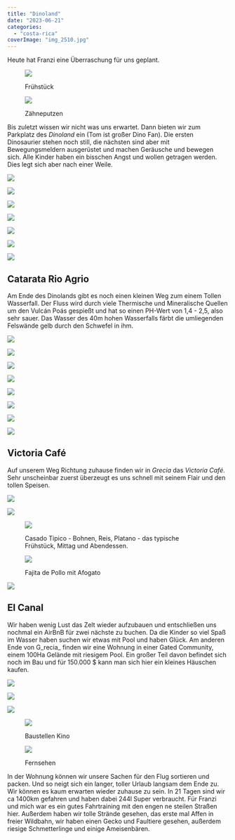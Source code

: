 ```yaml
---
title: "Dinoland"
date: "2023-06-21"
categories: 
  - "costa-rica"
coverImage: "img_2510.jpg"
---
```


Heute hat Franzi eine Überraschung für uns geplant.

<figure>

![](https://hafenstrand.wordpress.com/wp-content/uploads/2023/06/img_2471-1.jpg?w=1024)

<figcaption>

Frühstück

</figcaption>

</figure>

<figure>

![](https://hafenstrand.wordpress.com/wp-content/uploads/2023/06/img_2472.jpg?w=1024)

<figcaption>

Zähneputzen

</figcaption>

</figure>

Bis zuletzt wissen wir nicht was uns erwartet. Dann bieten wir zum Parkplatz des _Dinoland_ ein (Tom ist großer Dino Fan). Die ersten Dinosaurier stehen noch still, die nächsten sind aber mit Bewegungsmeldern ausgerüstet und machen Geräusche und bewegen sich. Alle Kinder haben ein bisschen Angst und wollen getragen werden. Dies legt sich aber nach einer Weile.

![](https://hafenstrand.wordpress.com/wp-content/uploads/2023/06/img_2478.jpg?w=1024)

![](https://hafenstrand.wordpress.com/wp-content/uploads/2023/06/img_2491.jpg?w=1024)

![](https://hafenstrand.wordpress.com/wp-content/uploads/2023/06/img_2482.jpg?w=1024)

![](https://hafenstrand.wordpress.com/wp-content/uploads/2023/06/img_2506.jpg?w=1024)

![](https://hafenstrand.wordpress.com/wp-content/uploads/2023/06/img_2510.jpg?w=668)

![](https://hafenstrand.wordpress.com/wp-content/uploads/2023/06/img_2519.jpg?w=1024)

![](https://hafenstrand.wordpress.com/wp-content/uploads/2023/06/img_2527.jpg?w=768)

## Catarata Rio Agrio

Am Ende des Dinolands gibt es noch einen kleinen Weg zum einem Tollen Wasserfall. Der Fluss wird durch viele Thermische und Mineralische Quellen um den Vulcán Poás gespießt und hat so einen PH-Wert von 1,4 - 2,5, also sehr sauer. Das Wasser des 40m hohen Wasserfalls färbt die umliegenden Felswände gelb durch den Schwefel in ihm.

![](https://hafenstrand.wordpress.com/wp-content/uploads/2023/06/img_2537.jpg?w=1024)

![](https://hafenstrand.wordpress.com/wp-content/uploads/2023/06/img_2530.jpg?w=768)

![](https://hafenstrand.wordpress.com/wp-content/uploads/2023/06/img_2559.jpg?w=1024)

![](https://hafenstrand.wordpress.com/wp-content/uploads/2023/06/img_2544.jpg?w=1024)

![](https://hafenstrand.wordpress.com/wp-content/uploads/2023/06/img_2549.jpg?w=768)

![](https://hafenstrand.wordpress.com/wp-content/uploads/2023/06/img_2552.jpg?w=1024)

![](https://hafenstrand.wordpress.com/wp-content/uploads/2023/06/img_2560.jpg?w=768)

![](https://hafenstrand.wordpress.com/wp-content/uploads/2023/06/img_2572.jpg?w=1024)

## Victoria Café

Auf unserem Weg Richtung zuhause finden wir in _Grecia_ das _Victoria Café_. Sehr unscheinbar zuerst überzeugt es uns schnell mit seinem Flair und den tollen Speisen.

![](https://hafenstrand.wordpress.com/wp-content/uploads/2023/06/img_2577.jpg?w=1024)

![](https://hafenstrand.wordpress.com/wp-content/uploads/2023/06/img_2582.jpg?w=1024)

<figure>

![](https://hafenstrand.wordpress.com/wp-content/uploads/2023/06/img_2581.jpg?w=1024)

<figcaption>

Casado Tipico - Bohnen, Reis, Platano - das typische Frühstück, Mittag und Abendessen.

</figcaption>

</figure>

<figure>

![](https://hafenstrand.wordpress.com/wp-content/uploads/2023/06/img_2651.jpg?w=1024)

<figcaption>

Fajita de Pollo mit Afogato

</figcaption>

</figure>

![](https://hafenstrand.wordpress.com/wp-content/uploads/2023/06/img_2600.jpg?w=1024)

## El Canal

Wir haben wenig Lust das Zelt wieder aufzubauen und entschließen uns nochmal ein AirBnB für zwei nächste zu buchen. Da die Kinder so viel Spaß im Wasser haben suchen wir etwas mit Pool und haben Glück. Am anderen Ende von G_recia_ finden wir eine Wohnung in einer Gated Community, einem 100Ha Gelände mit riesigem Pool. Ein großer Teil davon befindet sich noch im Bau und für 150.000 $ kann man sich hier ein kleines Häuschen kaufen.

![](https://hafenstrand.wordpress.com/wp-content/uploads/2023/06/img_2626.jpg?w=1024)

![](https://hafenstrand.wordpress.com/wp-content/uploads/2023/06/img_2640.jpg?w=1024)

![](https://hafenstrand.wordpress.com/wp-content/uploads/2023/06/img_2622.jpg?w=1024)

<figure>

![](https://hafenstrand.wordpress.com/wp-content/uploads/2023/06/img_2657.jpg?w=768)

<figcaption>

Baustellen Kino

</figcaption>

</figure>

<figure>

![](https://hafenstrand.wordpress.com/wp-content/uploads/2023/06/img_2643.jpg?w=1024)

<figcaption>

Fernsehen

</figcaption>

</figure>

In der Wohnung können wir unsere Sachen für den Flug sortieren und packen. Und so neigt sich ein langer, toller Urlaub langsam dem Ende zu. Wir können es kaum erwarten wieder zuhause zu sein. In 21 Tagen sind wir ca 1400km gefahren und haben dabei 244l Super verbraucht. Für Franzi und mich war es ein gutes Fahrtraining mit den engen ne steilen Straßen hier. Außerdem haben wir tolle Strände gesehen, das erste mal Affen in freier Wildbahn, wir haben einen Gecko und Faultiere gesehen, außerdem riesige Schmetterlinge und einige Ameisenbären.
